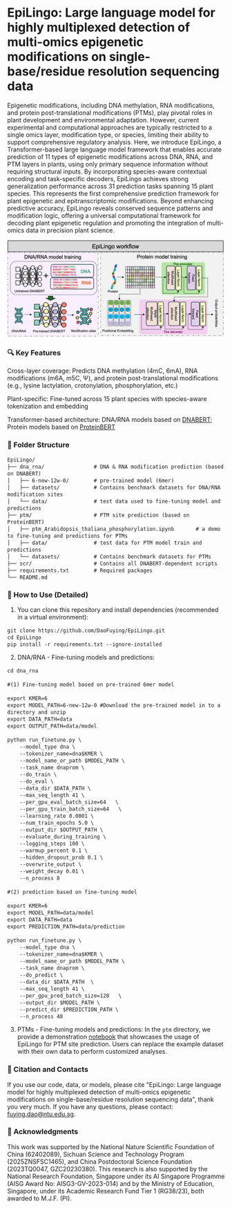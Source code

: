 # EpiLingo: Large language model for highly multiplexed detection of multi-omics epigenetic modifications on single-base/residue resolution sequencing data
Epigenetic modifications, including DNA methylation, RNA modifications, and protein post-translational modifications (PTMs), play pivotal roles in plant development and environmental adaptation. However, current experimental and computational approaches are typically restricted to a single omics layer, modification type, or species, limiting their ability to support comprehensive regulatory analysis. Here, we introduce EpiLingo, a Transformer-based large language model framework that enables accurate prediction of 11 types of epigenetic modifications across DNA, RNA, and PTM layers in plants, using only primary sequence information without requiring structural inputs. By incorporating species-aware contextual encoding and task-specific decoders, EpiLingo achieves strong generalization performance across 31 prediction tasks spanning 15 plant species. This represents the first comprehensive prediction framework for plant epigenetic and epitranscriptomic modifications. Beyond enhancing predictive accuracy, EpiLingo reveals conserved sequence patterns and modification logic, offering a universal computational framework for decoding plant epigenetic regulation and promoting the integration of multi-omics data in precision plant science. 

![image](workflow.png)
### 🔍 Key Features
Cross-layer coverage: Predicts DNA methylation (4mC, 6mA), RNA modifications (m6A, m5C, Ψ), and protein post-translational modifications (e.g., lysine lactylation, crotonylation, phosphorylation, etc.)

Plant-specific: Fine-tuned across 15 plant species with species-aware tokenization and embedding

Transformer-based architecture: DNA/RNA models based on [DNABERT](https://github.com/jerryji1993/DNABERT); Protein models based on [ProteinBERT](https://github.com/nadavbra/protein_bert)

### 📁 Folder Structure
```
EpiLingo/
├── dna_rna/                # DNA & RNA modification prediction (based on DNABERT)
│   ├── 6-new-12w-0/        # pre-trained model (6mer)
│   ├── datasets/           # Contains benchmark datasets for DNA/RNA modification sites
│   └── data/               # test data used to fine-tuning model and predictions
├── ptm/                    # PTM site prediction (based on ProteinBERT)
│   ├── ptm_Arabidopsis_thaliana_phosphorylation.ipynb       # a demo to fine-tuning and predictions for PTMs
│   ├── data/               # test data for PTM model train and predictions
│   └── datasets/           # Contains benchmark datasets for PTMs
├── scr/                    # Contains all DNABERT-dependent scripts
├── requirements.txt        # Required packages
└── README.md
```
### 🚀 How to Use (Detailed)
1. You can clone this repository and install dependencies (recommended in a virtual environment):
```
git clone https://github.com/DaoFuying/EpiLingo.git
cd EpiLingo
pip install -r requirements.txt --ignore-installed
```

2. DNA/RNA - Fine-tuning models and predictions:

```
cd dna_rna

#(1) Fine-tuning model based on pre-trained 6mer model

export KMER=6
export MODEL_PATH=6-new-12w-0 #Download the pre-trained model in to a directory and unzip
export DATA_PATH=data
export OUTPUT_PATH=data/model

python run_finetune.py \
    --model_type dna \
    --tokenizer_name=dna$KMER \
    --model_name_or_path $MODEL_PATH \
    --task_name dnaprom \
    --do_train \
    --do_eval \
    --data_dir $DATA_PATH \
    --max_seq_length 41 \
    --per_gpu_eval_batch_size=64   \
    --per_gpu_train_batch_size=64   \
    --learning_rate 0.0001 \
    --num_train_epochs 5.0 \
    --output_dir $OUTPUT_PATH \
    --evaluate_during_training \
    --logging_steps 100 \
    --warmup_percent 0.1 \
    --hidden_dropout_prob 0.1 \
    --overwrite_output \
    --weight_decay 0.01 \
    --n_process 8

#(2) prediction based on fine-tuning model

export KMER=6
export MODEL_PATH=data/model
export DATA_PATH=data
export PREDICTION_PATH=data/prediction

python run_finetune.py \
    --model_type dna \
    --tokenizer_name=dna$KMER \
    --model_name_or_path $MODEL_PATH \
    --task_name dnaprom \
    --do_predict \
    --data_dir $DATA_PATH  \
    --max_seq_length 41 \
    --per_gpu_pred_batch_size=128   \
    --output_dir $MODEL_PATH \
    --predict_dir $PREDICTION_PATH \
    --n_process 48
```
3. PTMs - Fine-tuning models and predictions:
In the `ptm` directory, we provide a demonstration [notebook](ptm/ptm_Arabidopsis_thaliana_phosphorylation.ipynb) that showcases the usage of EpiLingo for PTM site prediction. Users can replace the example dataset with their own data to perform customized analyses.

### 📑 Citation and Contacts
If you use our code, data, or models, please cite "EpiLingo: Large language model for highly multiplexed detection of multi-omics epigenetic modifications on single-base/residue resolution sequencing data", thank you very much. If you have any questions, please contact: fuying.dao@ntu.edu.sg.

### 🙏 Acknowledgments
This work was supported by the National Nature Scientific Foundation of China (62402089), Sichuan Science and Technology Program (2025ZNSFSC1465), and China Postdoctoral Science Foundation (2023TQ0047, GZC20230380). This research is also supported by the National Research Foundation, Singapore under its AI Singapore Programme (AISG Award No: AISG3-GV-2023-014) and by the Ministry of Education, Singapore, under its Academic Research Fund Tier 1 (RG38/23), both awarded to M.J.F. (PI).


